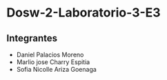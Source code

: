 # Dosw-2-Laboratorio-3-E3

## Integrantes
- Daniel Palacios Moreno
- Marlio jose Charry Espitia
- Sofia Nicolle Ariza Goenaga